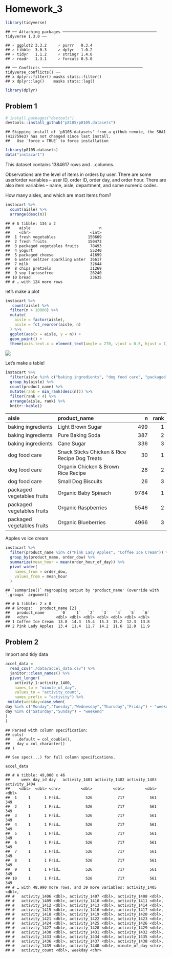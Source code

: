 Homework\_3
================

``` r
library(tidyverse)
```

    ## ── Attaching packages ───────────────────────────────────────── tidyverse 1.3.0 ──

    ## ✓ ggplot2 3.3.2     ✓ purrr   0.3.4
    ## ✓ tibble  3.0.3     ✓ dplyr   1.0.2
    ## ✓ tidyr   1.1.2     ✓ stringr 1.4.0
    ## ✓ readr   1.3.1     ✓ forcats 0.5.0

    ## ── Conflicts ──────────────────────────────────────────── tidyverse_conflicts() ──
    ## x dplyr::filter() masks stats::filter()
    ## x dplyr::lag()    masks stats::lag()

``` r
library(dplyr)
```

## Problem 1

``` r
# install.packages("devtools")
devtools::install_github("p8105/p8105.datasets")
```

    ## Skipping install of 'p8105.datasets' from a github remote, the SHA1 (412759e3) has not changed since last install.
    ##   Use `force = TRUE` to force installation

``` r
library(p8105.datasets)
data("instacart")  
```

This dataset contains 1384617 rows and …columns.

Observations are the level of items in orders by user. There are some
user/order variables – user ID, order ID, order day, and order hour.
There are also item variables – name, aisle, department, and some
numeric codes.

How many aisles, and which are most items from?

``` r
instacart %>% 
  count(aisle) %>% 
  arrange(desc(n))
```

    ## # A tibble: 134 x 2
    ##    aisle                              n
    ##    <chr>                          <int>
    ##  1 fresh vegetables              150609
    ##  2 fresh fruits                  150473
    ##  3 packaged vegetables fruits     78493
    ##  4 yogurt                         55240
    ##  5 packaged cheese                41699
    ##  6 water seltzer sparkling water  36617
    ##  7 milk                           32644
    ##  8 chips pretzels                 31269
    ##  9 soy lactosefree                26240
    ## 10 bread                          23635
    ## # … with 124 more rows

let’s make a plot

``` r
instacart %>% 
   count(aisle) %>% 
  filter(n > 10000) %>% 
  mutate(
    aisle = factor(aisle),
    aisle = fct_reorder(aisle, n)
  ) %>% 
  ggplot(aes(x = aisle, y = n)) +
  geom_point() +
  theme(axis.text.x = element_text(angle = 270, vjust = 0.5, hjust = 1))
```

![](p8105_hw3_aps2204_files/figure-gfm/unnamed-chunk-4-1.png)<!-- -->

Let’s make a table\!

``` r
instacart %>% 
  filter(aisle %in% c("baking ingredients", "dog food care", "packaged vegetables fruits")) %>% 
  group_by(aisle) %>% 
  count(product_name) %>% 
  mutate(rank = min_rank(desc(n))) %>% 
  filter(rank < 4) %>% 
  arrange(aisle, rank) %>% 
  knitr::kable()
```

| aisle                      | product\_name                                 |    n | rank |
| :------------------------- | :-------------------------------------------- | ---: | ---: |
| baking ingredients         | Light Brown Sugar                             |  499 |    1 |
| baking ingredients         | Pure Baking Soda                              |  387 |    2 |
| baking ingredients         | Cane Sugar                                    |  336 |    3 |
| dog food care              | Snack Sticks Chicken & Rice Recipe Dog Treats |   30 |    1 |
| dog food care              | Organix Chicken & Brown Rice Recipe           |   28 |    2 |
| dog food care              | Small Dog Biscuits                            |   26 |    3 |
| packaged vegetables fruits | Organic Baby Spinach                          | 9784 |    1 |
| packaged vegetables fruits | Organic Raspberries                           | 5546 |    2 |
| packaged vegetables fruits | Organic Blueberries                           | 4966 |    3 |

Apples vs ice cream

``` r
instacart %>% 
  filter(product_name %in% c("Pink Lady Apples", "Coffee Ice Cream")) %>% 
  group_by(product_name, order_dow) %>% 
  summarize(mean_hour = mean(order_hour_of_day)) %>% 
  pivot_wider(
    names_from = order_dow,
    values_from = mean_hour
  )
```

    ## `summarise()` regrouping output by 'product_name' (override with `.groups` argument)

    ## # A tibble: 2 x 8
    ## # Groups:   product_name [2]
    ##   product_name       `0`   `1`   `2`   `3`   `4`   `5`   `6`
    ##   <chr>            <dbl> <dbl> <dbl> <dbl> <dbl> <dbl> <dbl>
    ## 1 Coffee Ice Cream  13.8  14.3  15.4  15.3  15.2  12.3  13.8
    ## 2 Pink Lady Apples  13.4  11.4  11.7  14.2  11.6  12.8  11.9

## Problem 2

Import and tidy data

``` r
accel_data = 
  read_csv("./data/accel_data.csv") %>% 
  janitor::clean_names() %>% 
  pivot_longer(
    activity_1:activity_1400,
    names_to = "minute_of_day",
    values_to = "activity_count",
    names_prefix = "activity") %>% 
 mutate(weekday=case_when(
day %in% c("Monday","Tuesday","Wednesday","Thursday","Friday") ~ "weekday",
day %in% c("Saturday","Sunday") ~ "weekend"
)
)
```

    ## Parsed with column specification:
    ## cols(
    ##   .default = col_double(),
    ##   day = col_character()
    ## )

    ## See spec(...) for full column specifications.

``` r
accel_data
```

    ## # A tibble: 49,000 x 46
    ##     week day_id day   activity_1401 activity_1402 activity_1403 activity_1404
    ##    <dbl>  <dbl> <chr>         <dbl>         <dbl>         <dbl>         <dbl>
    ##  1     1      1 Frid…           526           717           561           349
    ##  2     1      1 Frid…           526           717           561           349
    ##  3     1      1 Frid…           526           717           561           349
    ##  4     1      1 Frid…           526           717           561           349
    ##  5     1      1 Frid…           526           717           561           349
    ##  6     1      1 Frid…           526           717           561           349
    ##  7     1      1 Frid…           526           717           561           349
    ##  8     1      1 Frid…           526           717           561           349
    ##  9     1      1 Frid…           526           717           561           349
    ## 10     1      1 Frid…           526           717           561           349
    ## # … with 48,990 more rows, and 39 more variables: activity_1405 <dbl>,
    ## #   activity_1406 <dbl>, activity_1407 <dbl>, activity_1408 <dbl>,
    ## #   activity_1409 <dbl>, activity_1410 <dbl>, activity_1411 <dbl>,
    ## #   activity_1412 <dbl>, activity_1413 <dbl>, activity_1414 <dbl>,
    ## #   activity_1415 <dbl>, activity_1416 <dbl>, activity_1417 <dbl>,
    ## #   activity_1418 <dbl>, activity_1419 <dbl>, activity_1420 <dbl>,
    ## #   activity_1421 <dbl>, activity_1422 <dbl>, activity_1423 <dbl>,
    ## #   activity_1424 <dbl>, activity_1425 <dbl>, activity_1426 <dbl>,
    ## #   activity_1427 <dbl>, activity_1428 <dbl>, activity_1429 <dbl>,
    ## #   activity_1430 <dbl>, activity_1431 <dbl>, activity_1432 <dbl>,
    ## #   activity_1433 <dbl>, activity_1434 <dbl>, activity_1435 <dbl>,
    ## #   activity_1436 <dbl>, activity_1437 <dbl>, activity_1438 <dbl>,
    ## #   activity_1439 <dbl>, activity_1440 <dbl>, minute_of_day <chr>,
    ## #   activity_count <dbl>, weekday <chr>
